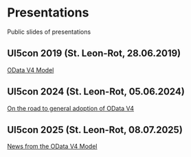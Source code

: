 # Presentations

Public slides of presentations

## UI5con 2019 (St. Leon-Rot, 28.06.2019)

[OData V4 Model](./2019.06.28_UI5con_Rot/2019.06.28_UI5con_OData_V4.pdf)

## UI5con 2024 (St. Leon-Rot, 05.06.2024)

[On the road to general adoption of OData V4](./2024.06.05_UI5con_Rot/2024_UI5con_On_the_road_to_general_adoption_of_OData_V4.pdf)

## UI5con 2025 (St. Leon-Rot, 08.07.2025)

[News from the OData V4 Model](./2025.07.08_UI5con_Rot/2025_UI5con_News_from_the_OData_V4_Model.pdf)

